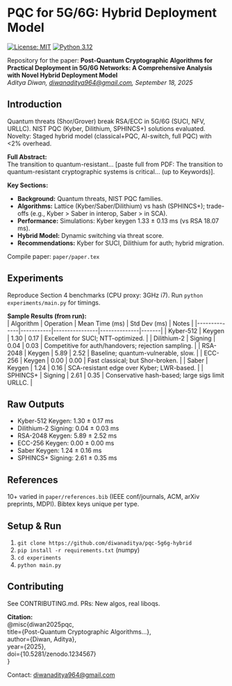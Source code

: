 # PQC for 5G/6G: Hybrid Deployment Model

[![License: MIT](https://img.shields.io/badge/License-MIT-yellow.svg)](https://opensource.org/licenses/MIT) [![Python 3.12](https://img.shields.io/badge/Python-3.12-blue.svg)](https://www.python.org/)

Repository for the paper: **Post-Quantum Cryptographic Algorithms for Practical Deployment in 5G/6G Networks: A Comprehensive Analysis with Novel Hybrid Deployment Model**  
*Aditya Diwan, diwanaditya964@gmail.com, September 18, 2025*

## Introduction
Quantum threats (Shor/Grover) break RSA/ECC in 5G/6G (SUCI, NFV, URLLC). NIST PQC (Kyber, Dilithium, SPHINCS+) solutions evaluated. Novelty: Staged hybrid model (classical+PQC, AI-switch, full PQC) with <2% overhead.

**Full Abstract:**  
The transition to quantum-resistant... [paste full from PDF: The transition to quantum-resistant cryptographic systems is critical... (up to Keywords)].

**Key Sections:**  
- **Background:** Quantum threats, NIST PQC families.  
- **Algorithms:** Lattice (Kyber/Saber/Dilithium) vs hash (SPHINCS+); trade-offs (e.g., Kyber > Saber in interop, Saber > in SCA).  
- **Performance:** Simulations: Kyber keygen 1.33 ± 0.13 ms (vs RSA 18.07 ms).  
- **Hybrid Model:** Dynamic switching via threat score.  
- **Recommendations:** Kyber for SUCI, Dilithium for auth; hybrid migration.

Compile paper: `paper/paper.tex`
## Experiments
Reproduce Section 4 benchmarks (CPU proxy: 3GHz i7). Run `python experiments/main.py` for timings.

**Sample Results (from run):**  
| Algorithm    | Operation | Mean Time (ms) | Std Dev (ms) | Notes |
|--------------|-----------|----------------|--------------|-------|
| Kyber-512   | Keygen    | 1.30          | 0.17        | Excellent for SUCI; NTT-optimized. |
| Dilithium-2 | Signing   | 0.04          | 0.03        | Competitive for auth/handovers; rejection sampling. |
| RSA-2048    | Keygen    | 5.89          | 2.52        | Baseline; quantum-vulnerable, slow. |
| ECC-256     | Keygen    | 0.00          | 0.00        | Fast classical; but Shor-broken. |
| Saber       | Keygen    | 1.24          | 0.16        | SCA-resistant edge over Kyber; LWR-based. |
| SPHINCS+    | Signing   | 2.61          | 0.35        | Conservative hash-based; large sigs limit URLLC. |

## Raw Outputs
- Kyber-512 Keygen: 1.30 ± 0.17 ms  
- Dilithium-2 Signing: 0.04 ± 0.03 ms  
- RSA-2048 Keygen: 5.89 ± 2.52 ms  
- ECC-256 Keygen: 0.00 ± 0.00 ms  
- Saber Keygen: 1.24 ± 0.16 ms  
- SPHINCS+ Signing: 2.61 ± 0.35 ms

## References
10+ varied in `paper/references.bib` (IEEE conf/journals, ACM, arXiv preprints, MDPI). Bibtex keys unique per type.

## Setup & Run
1. `git clone https://github.com/diwanaditya/pqc-5g6g-hybrid`  
2. `pip install -r requirements.txt` (numpy)  
3. `cd experiments` 
4. `python main.py`

## Contributing
See CONTRIBUTING.md. PRs: New algos, real liboqs.

**Citation:**  
@misc{diwan2025pqc,  
  title={Post-Quantum Cryptographic Algorithms...},  
  author={Diwan, Aditya},  
  year={2025},  
  doi={10.5281/zenodo.1234567}  
}

Contact: diwanaditya964@gmail.com
